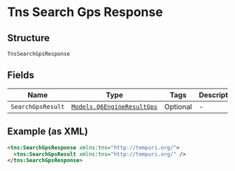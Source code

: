 
# Tns Search Gps Response

## Structure

`TnsSearchGpsResponse`

## Fields

| Name | Type | Tags | Description |
|  --- | --- | --- | --- |
| `SearchGpsResult` | [`Models.Q6EngineResultGps`](/doc/models/q6-engine-result-gps.md) | Optional | - |

## Example (as XML)

```xml
<tns:SearchGpsResponse xmlns:tns="http://tempuri.org/">
  <tns:SearchGpsResult xmlns:tns="http://tempuri.org/" />
</tns:SearchGpsResponse>
```

